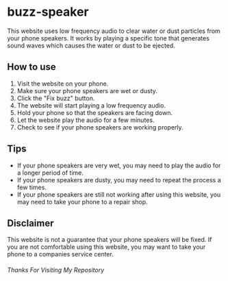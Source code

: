 # buzz-speaker

This website uses low frequency audio to clear water or dust particles from your phone speakers. It works by playing a specific tone that generates sound waves which causes the water or dust to be ejected.

## How to use

1. Visit the website on your phone.
2. Make sure your phone speakers are wet or dusty.
3. Click the "Fix buzz" button.
4. The website will start playing a low frequency audio.
5. Hold your phone so that the speakers are facing down.
6. Let the website play the audio for a few minutes.
7. Check to see if your phone speakers are working properly.

## Tips

* If your phone speakers are very wet, you may need to play the audio for a longer period of time.
* If your phone speakers are dusty, you may need to repeat the process a few times.
* If your phone speakers are still not working after using this website, you may need to take your phone to a repair shop.

## Disclaimer

This website is not a guarantee that your phone speakers will be fixed. If you are not comfortable using this website, you may want to take your phone to a companies service center.

######  Thanks For Visiting My Repository ###### 
